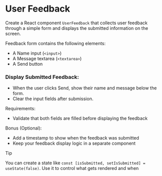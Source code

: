 # User Feedback
Create a React component `UserFeedback` that collects user feedback through a simple form and displays the submitted information on the screen.

Feedback form contains the following elements:
- A Name input (`<input>`)
- A Message textarea (`<textarea>`)
- A Send button

### Display Submitted Feedback:
- When the user clicks Send, show their name and message below the form.
- Clear the input fields after submission.

Requirements:
- Validate that both fields are filled before displaying the feedback

Bonus (Optional):
- Add a timestamp to show when the feedback was submitted
- Keep your feedback display logic in a separate component

> [!TIP]
> You can create a state like `const [isSubmitted, setIsSubmitted] = useState(false)`. Use it to control what gets rendered and when


